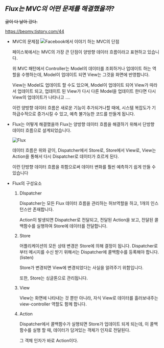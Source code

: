 ## ***Flux는 MVC의 어떤 문제를 해결했을까?***

<del>글이 다 날아 갔다.</del>

https://beomy.tistory.com/44

- MVC의 문제점
  ![Facebook에서 이야기 하는 MVC의 단점](https://blog.kakaocdn.net/dn/ALrHe/btqBTMSuHfN/ZlW9i9ET34e90APgCRChk1/img.png)

  페이스북에서는 MVC의 가장 큰 단점이 양방향 데이터 흐름이라고 표현하고 있습니다.

  위 MVC 패턴에서 Controller는 Model의 데이터를 조회하거나 업데이트 하는 역할을 수행하는데, Model이 업데이트 되면 View는 그것을 화면에 반영합니다.

  View는 Model도 업데이트 할 수도 있으며, Model이 업데이트 되어 View가 따라서 업데이트 되고, 업데이트 된 View가 다시 다른 Model을 업데이트 한다면 다시 View의 업데이트가 나타나고 ....

  이런 양방향 데이터 흐름은 새로운 기능이 추가되거나할 때에, 시스템 복잡도가 기하급수적으로 증가시킬 수 있고, 예측 불가능한 코드를 만들게 됩니다.



- Flux는 어떻게 해결했을까
  Flux는 양방향 데이터 흐름을 해결하기 위해서 단방향 데이터 흐름으로 설계되었습니다.

  ![Flux](https://blog.kakaocdn.net/dn/lmfPW/btqBQnTPgIs/Z1jmHHdNcOTNiu93kQ9gMk/img.png)

  데이터 흐름은 위와 같이, Dispatcher에서 Store로, Store에서 View로, View는 Action을 통해서 다시 Dispatcher로 데이터가 흐르게 된다.

  이런 단방향 데이터 흐름을 취함으로써 데이터 변화를 훨씬 예측하기 쉽게 만들 수 있습니다

  

- Flux의 구성요소

  1. DIspatcher

     Dispatcher는 모든 Flux 데이터 흐름을 관리하는 허브역할을 하고, 1개의 인스턴스만 존재합니다.

     Action이 발생되면 Dispatcher로 전달되고, 전달된 Action을 보고, 전달된 콜백함수를 실행하여 Store에 데이터를 전달합니다.

  2. Store

     어플리케이션의 모든 상태 변경은 Store에 의해 결정이 됩니다.
     Dispatcher로 부터 메시지를 수신 받기 위해서는 Dispatcher에 콜백함수를 등록해야 합니다. (listen)

     Store가 변경되면 View에 변경되었다는 사실을 알려주기 위함입니다.

     또한, Store는 싱글톤으로 관리됩니다.

  3. View

     VIew는 화면에 나타내는 것 뿐만 아니라, 자식 View로 데이터를 흘러보내주는 view-controller 역할도 함께 합니다.

  4. Action

     Dispatcher에서 콜백함수가 실행되면 Store가 업데이트 되게 되는데, 이 콜백 함수를 실행 할 때, 데이터가 담겨있는 객체가 인자로 전달된다. 

     그 객체 인자가 바로 Action이다.


